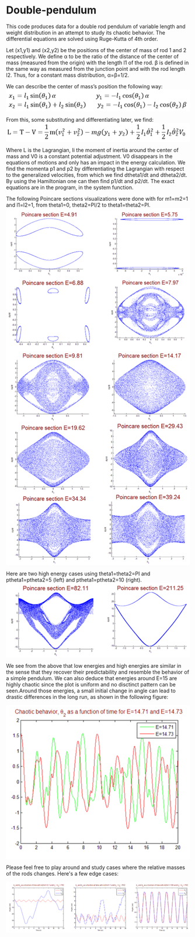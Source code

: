 # Double-pendulum
This code produces data for a double rod pendulum of variable length and weight distribution in an attempt to study its chaotic behavior. The differential equations are solved using Ruge-Kutta of 4th order. 

Let (x1,y1) and (x2,y2) be the positions of the center of mass of rod 1 and 2 respectively. We define α to be the ratio of the distance of the center of mass (measured from the origin) with the length l1 of the rod. β is defined in the same way as measured from the junction point and with the rod length l2. Thus, for a constant mass distribution, α=β=1/2. 

We can describe the center of mass’s position the following way:                                                       
<img align="center" src="https://github.com/guillaumecote/Double-pendulum/blob/master/math/eq1.png" alt="COM">

From this, some substituting and differentiating later, we find: 
<img align="center" src="https://github.com/guillaumecote/Double-pendulum/blob/master/math/eq2.png" alt="Lagrangian">

Where L is the Lagrangian, Ii the moment of inertia around the center of mass and V0 is a constant potential adjustment. V0 disappears in the equations of motions and only has an impact in the energy calculation.  We find the momenta p1 and p2 by differentiating the Lagrangian with respect to the generalized velocities, from which we find dtheta1/dt and dtheta2/dt. 
By using the Hamiltonian one can then find p1/dt and p2/dt. The exact equations are in the program, in the system function. 

The following Poincare sections visualizations were done with for m1=m2=1 and l1=l2=1, from theta1=0, theta2=PI/2 to theta1=theta2=PI.
<img align="center" src="https://github.com/guillaumecote/Double-pendulum/blob/master/sample%20output/img1.png">
<img align="center" src="https://github.com/guillaumecote/Double-pendulum/blob/master/sample%20output/img2.png">
<img align="center" src="https://github.com/guillaumecote/Double-pendulum/blob/master/sample%20output/img3.png">
<img align="center" src="https://github.com/guillaumecote/Double-pendulum/blob/master/sample%20output/img4.png">
<img align="center" src="https://github.com/guillaumecote/Double-pendulum/blob/master/sample%20output/img5.png">

Here are two high energy cases using theta1=theta2=PI and ptheta1=ptheta2=5 (left) and ptheta1=ptheta2=10 (right).
<img align="center" src="https://github.com/guillaumecote/Double-pendulum/blob/master/sample%20output/img6.png">

We see from the above that low energies and high energies are similar in the sense that they recover their predictability and resemble the behavior of a simple pendulum. We can also deduce that energies around E=15 are highly chaotic since the plot is uniform and no disctinct pattern can be seen.Around those energies, a small initial change in angle can lead to drastic differences in the long run, as shown in the following figure:

<img align="center" src="https://github.com/guillaumecote/Double-pendulum/blob/master/sample%20output/img7.png">

Please feel free to play around and study cases where the relative masses of the rods changes. Here's a few edge cases: 

<img align="center" src="https://github.com/guillaumecote/Double-pendulum/blob/master/sample%20output/img8.png">
